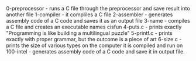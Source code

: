 0-preprocessor - runs a C file through the preprocessor and save result into another file
1-compiler - it compliles a C file
2-assembler - generates assembly code of a C code and saves it as an output file
3-name - compiles a C file and creates an executable names cisfun
4-puts.c - prints exactly "Programming is like building a multilingual puzzle"
5-printf.c - prints exactly with proper grammar, but the outcome is a piece of art
6-size.c - prints the size of various types on the computer it is compiled and run on
100-intel - generates assembly code of a C code and save it in output file.

